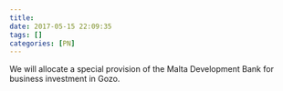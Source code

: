 ```yaml
---
title:
date: 2017-05-15 22:09:35
tags: []
categories: [PN]
---
```


We will allocate a special provision of the Malta Development Bank for business investment in Gozo.